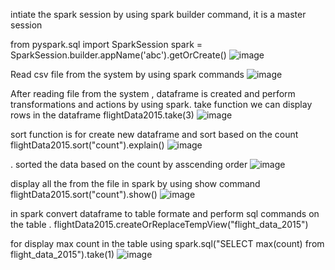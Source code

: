 intiate the spark session by using spark builder command, it is a master session

from pyspark.sql import SparkSession
spark = SparkSession.builder.appName('abc').getOrCreate()
![image](https://github.com/srimanth496/End-to-End-spark/assets/84217751/2fbc3f63-d782-42b4-b313-4c91c8d03a01)

Read csv file  from the system by using spark commands
![image](https://github.com/srimanth496/End-to-End-spark/assets/84217751/a7292ea8-a80a-4abb-98d1-54fa25560647)

After reading file from the system , dataframe is created and perform transformations and actions by using spark.
take function we can display rows in the dataframe
flightData2015.take(3)
![image](https://github.com/srimanth496/End-to-End-spark/assets/84217751/14f20717-f767-40f1-99c4-d0c230899c91)

sort function is for create new dataframe and sort based on the count
flightData2015.sort("count").explain()
![image](https://github.com/srimanth496/End-to-End-spark/assets/84217751/779ef275-0204-4a00-913b-adef688d3fb1)

. sorted the data based on the count by asscending order
![image](https://github.com/srimanth496/End-to-End-spark/assets/84217751/fd0c170f-c043-4777-9391-2cf7c02ad134)

display all the from the file in spark by using show command
flightData2015.sort("count").show()
![image](https://github.com/srimanth496/End-to-End-spark/assets/84217751/aaa882f9-d615-497c-86ac-5483d20aee05)

in spark convert dataframe to table formate and perform sql commands on the table .
flightData2015.createOrReplaceTempView("flight_data_2015")

for display max count in the table using 
spark.sql("SELECT max(count) from flight_data_2015").take(1)
![image](https://github.com/srimanth496/End-to-End-spark/assets/84217751/13891eba-0ac6-441c-a1b2-07e700d291da)








